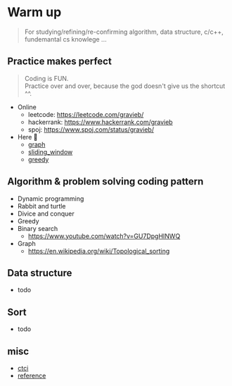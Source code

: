 # Warm up
> For studying/refining/re-confirming algorithm, data structure, c/c++, fundemantal cs knowlege ...

## Practice makes perfect
> Coding is FUN.  
> Practice over and over, because the god doesn't give us the shortcut ^^.
- Online 
  - leetcode: https://leetcode.com/gravieb/
  - hackerrank: https://www.hackerrank.com/gravieb
  - spoj: https://www.spoj.com/status/gravieb/
- Here :muscle:
  - [graph](practice/cpp/graph)
  - [sliding_window](practice/cpp/sliding_window)
  - [greedy](practice/cpp/greedy)

## Algorithm & problem solving coding pattern
- Dynamic programming
- Rabbit and turtle
- Divice and conquer
- Greedy
- Binary search
  - https://www.youtube.com/watch?v=GU7DpgHINWQ
- Graph
  - https://en.wikipedia.org/wiki/Topological_sorting

## Data structure
- todo

## Sort
- todo

## misc
- [ctci](ctci.md)
- [reference](ref.md)
